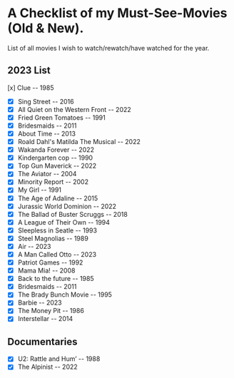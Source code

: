 # A Checklist of my Must-See-Movies (Old & New).

List of all movies I wish to watch/rewatch/have watched for the year.

## 2023 List

[x] Clue -- 1985

- [x] Sing Street -- 2016
- [x] All Quiet on the Western Front -- 2022
- [x] Fried Green Tomatoes -- 1991
- [x] Bridesmaids -- 2011
- [x] About Time -- 2013
- [x] Roald Dahl's Matilda The Musical -- 2022
- [x] Wakanda Forever -- 2022
- [x] Kindergarten cop -- 1990
- [x] Top Gun Maverick -- 2022
- [x] The Aviator -- 2004
- [x] Minority Report -- 2002
- [x] My Girl -- 1991
- [x] The Age of Adaline -- 2015
- [x] Jurassic World Dominion -- 2022
- [x] The Ballad of Buster Scruggs -- 2018
- [x] A League of Their Own -- 1994
- [x] Sleepless in Seatle -- 1993
- [x] Steel Magnolias -- 1989
- [x] Air -- 2023
- [x] A Man Called Otto -- 2023
- [x] Patriot Games -- 1992
- [x] Mama Mia! -- 2008
- [x] Back to the future -- 1985
- [x] Bridesmaids -- 2011
- [x] The Brady Bunch Movie -- 1995
- [x] Barbie -- 2023
- [x] The Money Pit -- 1986
- [x] Interstellar -- 2014

## Documentaries

- [x] U2: Rattle and Hum’ -- 1988
- [x] The Alpinist -- 2022
